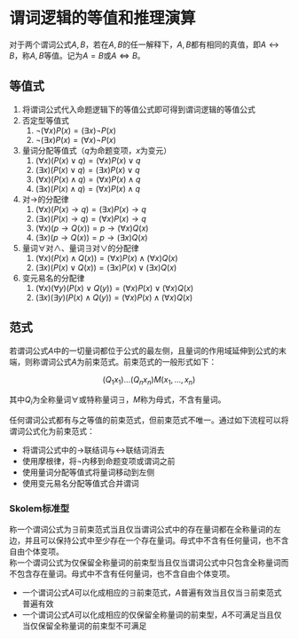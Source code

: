 # 谓词逻辑的等值和推理演算

对于两个谓词公式$A, B$，若在$A, B$的任一解释下，$A, B$都有相同的真值，即$A\leftrightarrow B$，称$A, B$等值。记为$A=B$或$A\Leftrightarrow B$。

## 等值式

1. 将谓词公式代入命题逻辑下的等值公式即可得到谓词逻辑的等值公式
2. 否定型等值式
   1. $\lnot (\forall x)P(x) = (\exists x)\lnot P(x)$
   2. $\lnot (\exists x)P(x) = (\forall x)\lnot P(x)$
3. 量词分配等值式（$q$为命题变项，$x$为变元）
   1. $(\forall x)(P(x)\lor q) = (\forall x)P(x)\lor q$
   2. $(\exists x)(P(x)\lor q) = (\exists x)P(x)\lor q$
   3. $(\forall x)(P(x)\land q) = (\forall x)P(x)\land q$
   4. $(\exists x)(P(x)\land q) = (\forall x)P(x)\land q$
4. 对$\rightarrow$的分配律
   1. $(\forall x)(P(x)\rightarrow q) = (\exists x)P(x)\rightarrow q$
   2. $(\exists x)(P(x)\rightarrow q) = (\forall x)P(x)\rightarrow q$
   3. $(\forall x)(p\rightarrow Q(x)) = p\rightarrow (\forall x)Q(x)$
   4. $(\exists x)(p\rightarrow Q(x)) = p\rightarrow (\exists x)Q(x)$
5. 量词$\forall$对$\land$、量词$\exists$对$\lor$的分配律
   1. $(\forall x)(P(x)\land Q(x)) = (\forall x)P(x) \land (\forall x)Q(x)$
   2. $(\exists x)(P(x)\lor Q(x)) = (\exists x)P(x) \lor (\exists x)Q(x)$
6. 变元易名的分配律
   1. $(\forall x)(\forall y)(P(x)\lor Q(y)) = (\forall x)P(x) \lor (\forall x)Q(x)$
   2. $(\exists x)(\exists y)(P(x)\land Q(y)) = (\forall x)P(x) \land (\forall x)Q(x)$

## 范式

若谓词公式$A$中的一切量词都位于公式的最左侧，且量词的作用域延伸到公式的末端，则称谓词公式$A$为前束范式。前束范式的一般形式如下：

$$
(Q_1x_1)\dots (Q_nx_n)M(x_1, \dots, x_n)
$$

其中$Q_i$为全称量词$\forall$或特称量词$\exists$，$M$称为母式，不含有量词。

任何谓词公式都有与之等值的前束范式，但前束范式不唯一。通过如下流程可以将谓词公式化为前束范式：

* 将谓词公式中的$\rightarrow$联结词与$\leftrightarrow$联结词消去
* 使用摩根律，将$\lnot$内移到命题变项或谓词之前
* 使用量词分配等值式将量词移动到左侧
* 使用变元易名分配等值式合并谓词

### Skolem标准型

称一个谓词公式为$\exists$前束范式当且仅当谓词公式中的存在量词都在全称量词的左边，并且可以保持公式中至少存在一个存在量词。母式中不含有任何量词，也不含自由个体变项。  
称一个谓词公式为仅保留全称量词的前束型当且仅当谓词公式中只包含全称量词而不包含存在量词。母式中不含有任何量词，也不含自由个体变项。

* 一个谓词公式$A$可以化成相应的$\exists$前束范式，$A$普遍有效当且仅当$\exists$前束范式普遍有效
* 一个谓词公式$A$可以化成相应的仅保留全称量词的前束型，$A$不可满足当且仅当仅保留全称量词的前束型不可满足